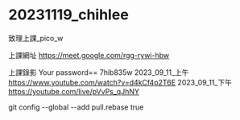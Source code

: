 # 20231119_chihlee
致理上課_pico_w

上課網址
https://meet.google.com/rgg-rywi-hbw

上課錄影  Your password== 7hib835w
2023_09_11_上午 https://www.youtube.com/watch?v=d4kCf4p2T6E
2023_09_11_下午 https://youtube.com/live/pVvPs_qJhNY

git config --global --add pull.rebase true